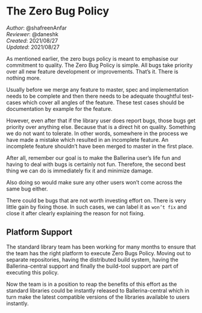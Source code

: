 # The Zero Bug Policy 
_Author_: @shafreenAnfar  
_Reviewer_: @daneshk  
_Created_: 2021/08/27  
_Updated_: 2021/08/27 

As mentioned earlier, the zero bugs policy is meant to emphasise our commitment to quality. The Zero Bug Policy is simple. All bugs take priority over all new feature development or improvements. That’s it. There is nothing more.

Usually before we merge any feature to master, spec and implementation needs to be complete and then there needs to be adequate thoughtful test-cases which cover all angles of the feature. These test cases should be documentation by example for the feature. 

However, even after that if the library user does report bugs, those bugs get priority over anything else. Because that is a direct hit on quality. Something we do not want to tolerate. In other words, somewhere in the process we have made a mistake which resulted in an incomplete feature. An incomplete feature shouldn’t have been merged to master in the first place. 

After all, remember our goal is to make the Ballerina user’s life fun and having to deal with bugs is certainly not fun. Therefore, the second best thing we can do is immediately fix it and minimize damage. 

Also doing so would make sure any other users won’t come across the same bug either. 

There could be bugs that are not worth investing effort on. There is very little gain by fixing those. In such cases, we can label it as `won’t fix` and close it after clearly explaining the reason for not fixing.

## Platform Support 
The standard library team has been working for many months to ensure that the team has the right platform to execute Zero Bugs Policy. Moving out to separate repositories, having the distributed build system, having the Ballerina-central support and finally the build-tool support are part of executing this policy.

Now the team is in a position to reap the benefits of this effort as the standard libraries could be instantly released to Ballerina-central which in turn make the latest compatible versions of the libraries available to users instantly.  
